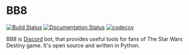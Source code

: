 # BB8

[![Build Status](https://travis-ci.org/iref/bb8.svg?branch=master)](https://travis-ci.org/iref/bb8) [![Documentation Status](http://readthedocs.org/projects/bb8/badge/?version=latest)](http://bb8.readthedocs.io/en/latest/?badge=latest) [![codecov](https://codecov.io/gh/iref/bb8/branch/master/graph/badge.svg)](https://codecov.io/gh/iref/bb8)

BB8 is [Discord](https://discordapp.com/) bot, that provides useful tools for
fans of The Star Wars Destiny game. It's open source and written in Python.


